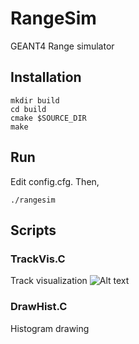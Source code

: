 # RangeSim
GEANT4 Range simulator

## Installation
```
mkdir build
cd build
cmake $SOURCE_DIR
make
```

## Run
Edit config.cfg. Then,
```
./rangesim
```

## Scripts
### TrackVis.C
Track visualization
![Alt text](./scripts/trackVisExample.gif, "Example of TrackVis.C result")
### DrawHist.C
Histogram drawing
